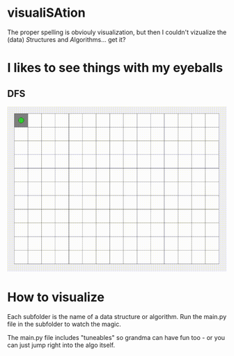 # visualiSAtion

The proper spelling is obviouly visuali*z*ation, but then I couldn't vizualize the (data) *S*tructures and *A*lgorithms... get it?

# I likes to see things with my eyeballs

## DFS

![dfs gif](/media/dfs.gif)

# How to visualize

Each subfolder is the name of a data structure or algorithm. Run the main.py file in the subfolder to watch the magic.

The main.py file includes "tuneables" so grandma can have fun too - or you can just jump right into the algo itself.